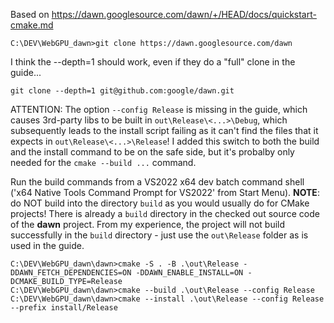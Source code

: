 Based on https://dawn.googlesource.com/dawn/+/HEAD/docs/quickstart-cmake.md

```console
C:\DEV\WebGPU_dawn>git clone https://dawn.googlesource.com/dawn
```

I think the --depth=1 should work, even if they do a "full" clone in the guide...
```console
git clone --depth=1 git@github.com:google/dawn.git
```

ATTENTION:
The option ```--config Release``` is missing in the guide, which causes 3rd-party libs to be built in ```out\Release\<...>\Debug```, 
which subsequently leads to the install script failing as it can't find the files that it expects in ```out\Release\<...>\Release```!
I added this switch to both the build and the install command to be on the safe side, but it's probalby only needed for the ```cmake --build ...``` command.

Run the build commands from a VS2022 x64 dev batch command shell ('x64 Native Tools Command Prompt for VS2022' from Start Menu).
<b>NOTE</b>: do NOT build into the directory ```build``` as you would usually do for CMake projects! 
There is already a ```build``` directory in the checked out source code of the <b>dawn</b> project. 
From my experience, the project will not build successfully in the ```build``` directory - just use the ```out\Release``` folder as is used in the guide.

```console
C:\DEV\WebGPU_dawn\dawn>cmake -S . -B .\out\Release -DDAWN_FETCH_DEPENDENCIES=ON -DDAWN_ENABLE_INSTALL=ON -DCMAKE_BUILD_TYPE=Release
C:\DEV\WebGPU_dawn\dawn>cmake --build .\out\Release --config Release
C:\DEV\WebGPU_dawn\dawn>cmake --install .\out\Release --config Release --prefix install/Release
```
